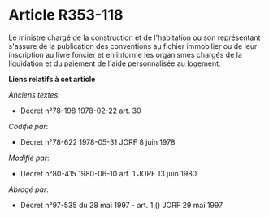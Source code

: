 # Article R353-118

Le ministre chargé de la construction et de l'habitation ou son représentant s'assure de la publication des conventions au
fichier immobilier ou de leur inscription au livre foncier et en informe les organismes chargés de la liquidation et du
paiement de l'aide personnalisée au logement.

**Liens relatifs à cet article**

_Anciens textes_:

  - Décret n°78-198 1978-02-22 art. 30

_Codifié par_:

  - Décret n°78-622 1978-05-31 JORF 8 juin 1978

_Modifié par_:

  - Décret n°80-415 1980-06-10 art. 1 JORF 13 juin 1980

_Abrogé par_:

  - Décret n°97-535 du 28 mai 1997 - art. 1 () JORF 29 mai 1997

